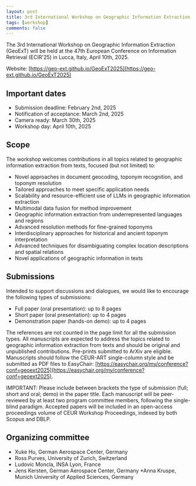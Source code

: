 ```yaml
---
layout: post
title: 3rd International Workshop on Geographic Information Extraction from Texts (GeoExT) at ECIR 2025
tags: [workshop]
comments: false
---
```



The 3rd International Workshop on Geographic Information Extraction (GeoExT) will be held at the 47th European Conference on Information Retrieval (ECIR'25) in Lucca, Italy, April 10th, 2025.


Website: [https://geo-ext.github.io/GeoExT2025](https://geo-ext.github.io/GeoExT2025)


## Important dates

* Submission deadline: February 2nd, 2025
* Notification of acceptance: March 2nd, 2025
* Camera ready: March 30th, 2025
* Workshop day: April 10th, 2025

## Scope

The workshop welcomes contributions in all topics related to geographic information extraction from texts, focused (but not limited) to:
* Novel approaches in document geocoding, toponym recognition, and toponym resolution
* Tailored approaches to meet specific application needs
* Scalability and resource-efficient use of LLMs in geographic information extraction
* Multimodal data fusion for method improvement
* Geographic information extraction from underrepresented languages and regions
* Advanced resolution methods for fine-grained toponyms
* Interdisciplinary approaches for historical and ancient toponym interpretation
* Advanced techniques for disambiguating complex location descriptions and spatial relations
* Novel applications of geographic information in texts

## Submissions

Intended to support discussions and dialogues, we would like to encourage the following types of submissions:
* Full paper (oral presentation): up to 8 pages
* Short paper (oral presentation): up to 4 pages
* Demonstration paper (hands-on demo): up to 4 pages

The references are not counted in the page limit for all the submission types. All manuscripts are expected to address the topics related to geographic information extraction from texts and should be original and unpublished contributions. Pre-prints submitted to ArXiv are eligible. Manuscripts should follow the CEUR-ART single-column style and be submitted as PDF files to EasyChair: [https://easychair.org/my/conference?conf=geoext2025](https://easychair.org/my/conference?conf=geoext2025).

IMPORTANT: Please include between brackets the type of submission (full; short and oral; demo) in the paper title.
Each manuscript will be peer-reviewed by at least two program committee members, following the single-blind paradigm. Accepted papers will be included in an open-access proceedings volume of CEUR Workshop Proceedings, indexed by both Scopus and DBLP.

## Organizing committee

* Xuke Hu, German Aerospace Center, Germany
* Ross Purves, University of Zurich, Switzerland
* Ludovic Moncla, INSA Lyon, France
* Jens Kersten, German Aerospace Center, Germany
*Anna Kruspe, Munich University of Applied Sciences, Germany
